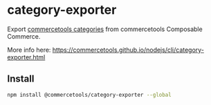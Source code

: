 # category-exporter

Export [commercetools categories](https://docs.commercetools.com/http-api-projects-categories.html) from commercetools Composable Commerce.

More info here: https://commercetools.github.io/nodejs/cli/category-exporter.html

## Install

```bash
npm install @commercetools/category-exporter --global
```

